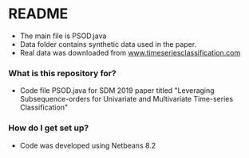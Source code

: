 # README #
* The main file is PSOD.java
* Data folder contains synthetic data used in the paper. 
* Real data was downloaded from www.timeseriesclassification.com

### What is this repository for? ###

* Code file PSOD.java for SDM 2019 paper titled "Leveraging Subsequence-orders for Univariate and Multivariate Time-series Classification"


### How do I get set up? ###

* Code was developed using Netbeans 8.2

